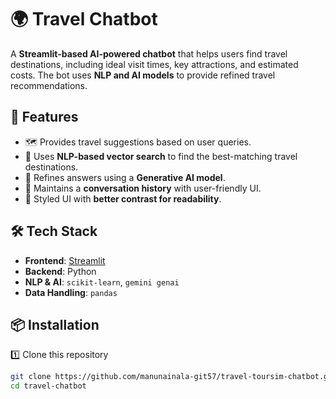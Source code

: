 # 🌍 Travel Chatbot  

A **Streamlit-based AI-powered chatbot** that helps users find travel destinations, including ideal visit times, key attractions, and estimated costs. The bot uses **NLP and AI models** to provide refined travel recommendations.

## 🚀 Features  

- 🗺️ Provides travel suggestions based on user queries.  
- 🎯 Uses **NLP-based vector search** to find the best-matching travel destinations.  
- 🤖 Refines answers using a **Generative AI model**.  
- 📝 Maintains a **conversation history** with user-friendly UI.  
- 🎨 Styled UI with **better contrast for readability**.  

## 🛠️ Tech Stack  

- **Frontend**: [Streamlit](https://streamlit.io/)  
- **Backend**: Python  
- **NLP & AI**: `scikit-learn`, `gemini genai`  
- **Data Handling**: `pandas`  

## 📦 Installation  

1️⃣ Clone this repository  
```bash
git clone https://github.com/manunainala-git57/travel-toursim-chatbot.git
cd travel-chatbot
